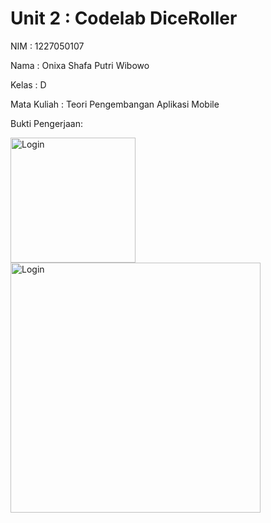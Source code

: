 # Unit 2 : Codelab DiceRoller

<p>NIM : 1227050107</p>
<p>Nama : Onixa Shafa Putri Wibowo</p>
<p>Kelas : D</p>
<p>Mata Kuliah : Teori Pengembangan Aplikasi Mobile</p>

<p>Bukti Pengerjaan:</p>
<p>
  <img src="https://github.com/user-attachments/assets/9bf0ad7e-31c6-4a68-97b8-2e17f0233317" alt="Login" width="200" />
  <img src="https://github.com/user-attachments/assets/9c5e8489-2880-443b-b05c-d972fafbf664" alt="Login" width="400" />
</p>
